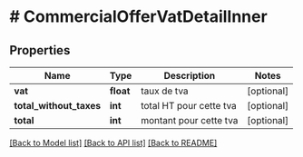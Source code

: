 # # CommercialOfferVatDetailInner

## Properties

Name | Type | Description | Notes
------------ | ------------- | ------------- | -------------
**vat** | **float** | taux de tva | [optional]
**total_without_taxes** | **int** | total HT pour cette tva | [optional]
**total** | **int** | montant pour cette tva | [optional]

[[Back to Model list]](../../README.md#models) [[Back to API list]](../../README.md#endpoints) [[Back to README]](../../README.md)
